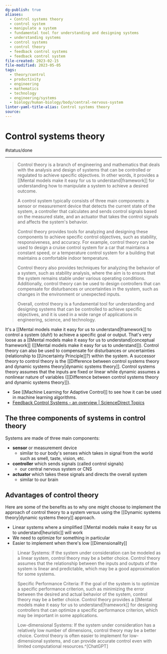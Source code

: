 ```yaml
---
dg-publish: true
aliases:
  - Control systems theory
  - control system
  - manipulate a system
  - fundamental tool for understanding and designing systems
  - understanding systems
  - control systems
  - control theory
  - feedback control systems
  - feedback control system
file-created: 2023-02-15
file-modified: 2023-05-05
tags:
  - theory/control
  - productivity
  - engineering
  - mathematics
  - technology
  - engineering/systems
  - biology/human-biology/body/central-nervous-system
linter-yaml-title-alias: Control systems theory
source:
---
```


# Control systems theory

#status/done

---

> Control theory is a branch of engineering and mathematics that deals with the analysis and design of systems that can be controlled or regulated to achieve specific objectives. In other words, it provides a [[Mental models make it easy for us to understand|framework]] for understanding how to manipulate a system to achieve a desired outcome.
>
> A control system typically consists of three main components: a sensor or measurement device that detects the current state of the system, a controller that calculates and sends control signals based on the measured state, and an actuator that takes the control signals and affects the system's behavior.
>
> Control theory provides tools for analyzing and designing these components to achieve specific control objectives, such as stability, responsiveness, and accuracy. For example, control theory can be used to design a cruise control system for a car that maintains a constant speed, or a temperature control system for a building that maintains a comfortable indoor temperature.
>
> Control theory also provides techniques for analyzing the behavior of a system, such as stability analysis, where the aim is to ensure that the system remains stable under various operating conditions. Additionally, control theory can be used to design controllers that can compensate for disturbances or uncertainties in the system, such as changes in the environment or unexpected inputs.
> 
> Overall, control theory is a fundamental tool for understanding and designing systems that can be controlled to achieve specific objectives, and it is used in a wide range of applications in engineering, science, and technology.

It's a [[Mental models make it easy for us to understand|framework]] to control a system (duh!) to achieve a specific goal or output. That's very loose as a [[Mental models make it easy for us to understand|conceptual framework]] ([[Mental models make it easy for us to understand]]). Control theory can also be used to compensate for disturbances or uncertainties (relationship to [[Uncertainty Principle]]?) within the system. A successor theory to control theory is the [[Difference between control systems theory and dynamic systems theory|dynamic systems theory]]. Control systems theory assumes that the inputs are fixed or linear while dynamic assumes a nonlinear nature of variables ([[Difference between control systems theory and dynamic systems theory]]).

- See [[Machine Learning for Adaptive Control]] to see how it can be used in machine learning algorithms.
- [Feedback Control Systems - an overview | ScienceDirect Topics](https://www.sciencedirect.com/topics/engineering/feedback-control-systems#:~:text=A%20feedback%20control%20system%20is,as%20a%20means%20of%20control.)

## The three components of systems in control theory

Systems are made of three main components:

- **sensor** or measurement device
	- similar to our body's senses which takes in signal from the world such as smell, taste, vision, etc.
- **controller** which sends signals (called control signals)
	- our central nervous system or CNS
- **actuator** which takes these signals and directs the overall system
	- similar to our brain

## Advantages of control theory

Here are some of the benefits as to why one might choose to implement the approach of control theory to a system versus using the [[Dynamic systems theory|dynamic systems theory]] approach.

- Linear systems where a simplified [[Mental models make it easy for us to understand|heuristic]] will work
- We need to optimize for something in particular
- Easier to implement when there's low [[Dimensionality]]

> Linear Systems: If the system under consideration can be modeled as a linear system, control theory may be a better choice. Control theory assumes that the relationship between the inputs and outputs of the system is linear and predictable, which may be a good approximation for some systems.
>
> Specific Performance Criteria: If the goal of the system is to optimize a specific performance criterion, such as minimizing the error between the desired and actual behavior of the system, control theory may be a better choice. Control theory provides a [[Mental models make it easy for us to understand|framework]] for designing controllers that can optimize a specific performance criterion, which may be important in some applications.
>
> Low-dimensional Systems: If the system under consideration has a relatively low number of dimensions, control theory may be a better choice. Control theory is often easier to implement for low-dimensional systems, and can provide accurate control even with limited computational resources.^[ChatGPT]
